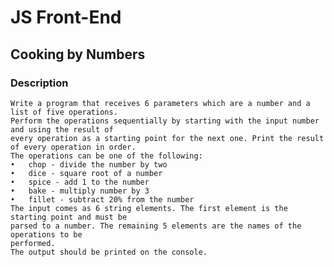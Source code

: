# JS Front-End

## Cooking by Numbers

### Description
    Write a program that receives 6 parameters which are a number and a list of five operations.
    Perform the operations sequentially by starting with the input number and using the result of 
    every operation as a starting point for the next one. Print the result of every operation in order.
    The operations can be one of the following:
    •	chop - divide the number by two
    •	dice - square root of a number
    •	spice - add 1 to the number
    •	bake - multiply number by 3
    •	fillet - subtract 20% from the number
    The input comes as 6 string elements. The first element is the starting point and must be
    parsed to a number. The remaining 5 elements are the names of the operations to be
    performed.
    The output should be printed on the console.
